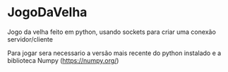 # JogoDaVelha
Jogo da velha feito em python, usando sockets para criar uma conexão servidor/cliente

Para jogar sera necessario a versão mais recente do python instalado e a biblioteca Numpy (https://numpy.org/)
